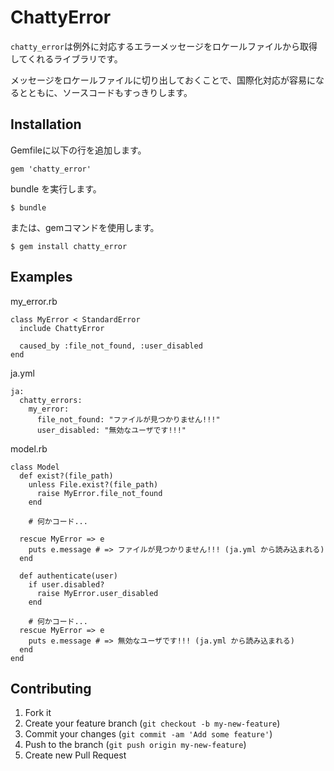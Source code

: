 # ChattyError

`chatty_error`は例外に対応するエラーメッセージをロケールファイルから取得してくれるライブラリです。

メッセージをロケールファイルに切り出しておくことで、国際化対応が容易になるとともに、ソースコードもすっきりします。

## Installation
Gemfileに以下の行を追加します。

    gem 'chatty_error'

bundle を実行します。

    $ bundle

または、gemコマンドを使用します。

    $ gem install chatty_error

## Examples

my_error.rb

    class MyError < StandardError
      include ChattyError

      caused_by :file_not_found, :user_disabled
    end

ja.yml

    ja:
      chatty_errors:
        my_error:
          file_not_found: "ファイルが見つかりません!!!"
          user_disabled: "無効なユーザです!!!"

model.rb

    class Model
      def exist?(file_path)
        unless File.exist?(file_path)
          raise MyError.file_not_found
        end

        # 何かコード...

      rescue MyError => e
        puts e.message # => ファイルが見つかりません!!! (ja.yml から読み込まれる)
      end

      def authenticate(user)
        if user.disabled?
          raise MyError.user_disabled
        end

        # 何かコード...
      rescue MyError => e
        puts e.message # => 無効なユーザです!!! (ja.yml から読み込まれる)
      end
    end

## Contributing

1. Fork it
2. Create your feature branch (`git checkout -b my-new-feature`)
3. Commit your changes (`git commit -am 'Add some feature'`)
4. Push to the branch (`git push origin my-new-feature`)
5. Create new Pull Request

